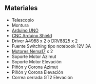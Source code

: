 ## Materiales

- Telescopio
- Montura
- [Arduino UNO](https://docs.arduino.cc/static/9d6ed041fec691039663ae42f50fabcc/A000066-datasheet.pdf)
- [CNC Arduino Shield](https://blog.protoneer.co.nz/arduino-cnc-shield/)
- Driver [A4988](https://www.pololu.com/product/1182) x 2 ó [DRV8825](https://www.pololu.com/product/2133) x 2
- Fuente Switching tipo notebook 12V 3A
- [Motores Nema17](https://reprap.org/wiki/NEMA_17_Stepper_motor) x 2
- Soporte Motor Azimut
- Soporte Motor Elevación
- Piñón y Corona Azimut
- Piñón y Corona Elevación
- Correa cerrada GT2 Elevación
